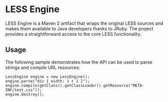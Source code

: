 LESS Engine
===========

LESS Engine is a Maven 2 artifact that wraps the original LESS sources 
and makes them available to Java developers thanks to JRuby. The project 
provides a straightforward access to the core LESS functionality.

Usage
-----

The following sample demonstrates how the API can be used to parse strings and
compile URL resources:

    LessEngine engine = new LessEngine();
    engine.parse("div { width: 1 + 1 }");
    engine.compile(getClass().getClassLoader().getResource("META-INF/test.css"));
    engine.destroy();